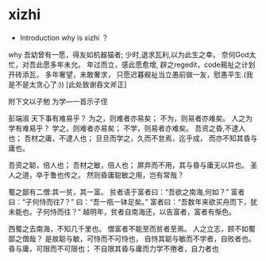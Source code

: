 # xizhi
- Introduction
why is xizhi ？

why
吾幼曾有一愿，得友如机器猫者; 少时,退求瓦利,以为此生之幸。 奈何God太忙，对吾此愿多年未允。 年过而立，感此愿愈增, 辟之regedit，code觋祉之计划开砖添瓦， 多年奢望，未敢奢求， 只愿迟暮觋祉当立愚前做一友，慰愚平生.(我是不是太贪心了:)) [此处致谢吞文斧正]

附下文以子勉
为学—一首示子侄

彭端淑
天下事有难易乎？ 为之，则难者亦易矣； 不为，则易者亦难矣。 人之为学有难易乎？ 学之，则难者亦易矣； 不学，则易者亦难矣。
吾资之昏,不逮人也； 吾材之庸，不逮人也； 旦旦而学之，久而不怠焉，迄乎成， 而亦不知其昏与庸也。

吾资之聪，倍人也； 吾材之敏，倍人也； 屏弃而不用，其与昏与庸无以异也。 圣人之道，卒于鲁也传之。 然则昏庸聪敏之用，岂有常哉？

蜀之鄙有二僧:其一贫，其一富。 贫者语于富者曰：“吾欲之南海,何如？” 富者曰：“子何恃而往7？” 曰：“吾一瓶一钵足矣。” 富者曰：“吾数年来欲买舟而下，犹未能也。子何恃而往？” 越明年，贫者自南海还，以告富者，富者有惭色。

西蜀之去南海，不知几千里也。 僧富者不能至而贫者至焉。 人之立志，顾不如蜀鄙之僧哉？ 是故聪与敏，可恃而不可恃也， 自恃其聪与敏而不学者，自败者也。 昏与庸，可限而不可限也； 不自限其昏与庸而力学不倦者，自力者也
